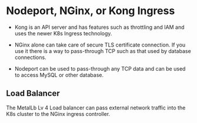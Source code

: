 # Nodeport, NGinx, or Kong Ingress

- Kong is an API server and has features such as throttling and IAM and uses the newer K8s Ingress technology.

- NGinx alone can take care of secure TLS certificate connection.  If you use it there is a way to pass-through TCP such as that used by database connections.

- Nodeport can be used to pass-through any TCP data and can be used to access MySQL or other database.

## Load Balancer

The MetalLb Lv 4 Load balancer can pass external network traffic into the K8s cluster to the NGinx ingress controller.  




